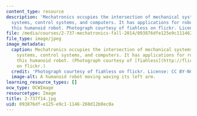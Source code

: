 ```yaml
---
content_type: resource
description: 'Mechatronics occupies the intersection of mechanical systems, electrical
  systems, control systems, and computers. It has applications for robotics, like
  this humanoid robot. Photograph courtesy of fiahless on flickr. License: CC BY-NC-SA.'
file: /media/courses/2-737-mechatronics-fall-2014/093876dfe125e9c11146260d12b0ec0a_2-737f14.jpg
file_type: image/jpeg
image_metadata:
  caption: Mechatronics occupies the intersection of mechanical systems, electrical
    systems, control systems, and computers. It has applications for robotics, like
    this humanoid robot. (Photograph courtesy of [fiahless](http://flic.kr/p/v8Uw)
    on flickr.)
  credit: 'Photograph courtesy of fiahless on flickr. License: CC BY-NC-SA.'
  image-alt: A humanoid robot moving waving its left arm.
learning_resource_types: []
ocw_type: OCWImage
resourcetype: Image
title: 2-737f14.jpg
uid: 093876df-e125-e9c1-1146-260d12b0ec0a
---
```

